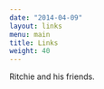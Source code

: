 ```yaml
---
date: "2014-04-09"
layout: links
menu: main
title: Links
weight: 40
---
```


Ritchie and his friends.
